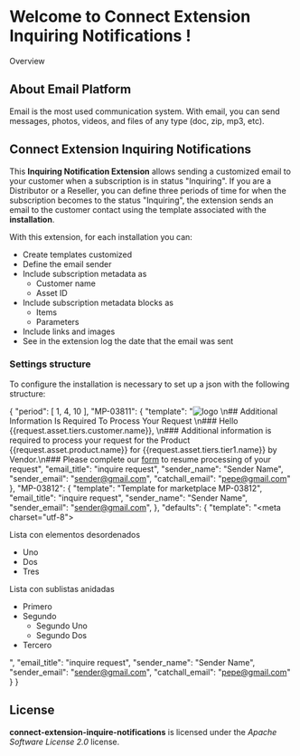 # Welcome to Connect Extension Inquiring Notifications !

Overview
## About Email Platform
Email is the most used communication system. With email, you can send messages, photos, videos, and files of any type (doc, zip, mp3, etc).

## Connect Extension Inquiring Notifications
This **Inquiring Notification Extension** allows sending a customized email to your customer when a subscription is in status "Inquiring".
If you are a Distributor or a Reseller, you can define three periods of time for when the subscription becomes to the status "Inquiring", the extension sends an email to the customer contact using the template associated with the **installation**.

With this extension, for each installation you can:
- Create templates customized
- Define the email sender
- Include subscription metadata as
    - Customer name
    - Asset ID
- Include subscription metadata blocks as 
    - Items
    - Parameters
- Include links and images
- See in the extension log the date that the email was sent 

### Settings structure
To configure the installation is necessary to set up a json with the following structure:

{
  "period": [
    1,
    4,
    10
  ],
  "MP-03811": {
    "template": "![logo](https://www.cloudblue.com/assets/images/navlogo-dark.png) \n## Additional Information Is Required To Process Your Request \n### Hello {{request.asset.tiers.customer.name}}, \n### Additional information is required to process your request for the Product {{request.asset.product.name}} for {{request.asset.tiers.tier1.name}} by Vendor.\n### Please complete our [form]({{request.params_form_url}}) to resume processing of your request",
    "email_title": "inquire request",
    "sender_name": "Sender Name",
    "sender_email": "sender@gmail.com",
    "catchall_email": "pepe@gmail.com"
  },
  "MP-03812": {
    "template": "Template for marketplace MP-03812",
    "email_title": "inquire request",
    "sender_name": "Sender Name",
    "sender_email": "sender@gmail.com",
  },
  "defaults": {
    "template": "<!DOCTYPE HTML><html><head><title>Subscription product: {{request.asset.product.name}} </title><meta charset=\"utf-8\"></head><body><p>Lista con elementos desordenados</p><ul><li>Uno</li><li>Dos</li><li>Tres</li></ul><p>Lista con sublistas anidadas</p><ul><li>Primero</li><li>Segundo<ul><li>Segundo Uno</li><li>Segundo Dos</li></ul></li><li>Tercero</li></ul></body></html>",
    "email_title": "inquire request",
    "sender_name": "Sender Name",
    "sender_email": "sender@gmail.com",
    "catchall_email": "pepe@gmail.com"
  }
}
## License
**connect-extension-inquire-notifications** is licensed under the *Apache Software License 2.0* license.
